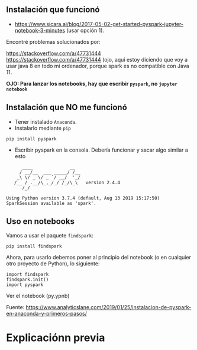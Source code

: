 
## Instalación que funcionó

* https://www.sicara.ai/blog/2017-05-02-get-started-pyspark-jupyter-notebook-3-minutes (usar opción 1).

Encontré problemas solucionados por:

https://stackoverflow.com/a/47731444
https://stackoverflow.com/a/47731444  (ojo, aquí estoy diciendo que voy a usar java 8 en todo mi ordenador, porque spark es no compatible con Java 11. 

**OJO: Para lanzar los  notebooks, hay que escribir `pyspark`, no `jupyter notebook`**

## Instalación que NO me funcionó

* Tener instalado `Anaconda`.
* Instalarlo mediante `pip`

```
pip install pyspark
```

* Escribir pyspark en la consola. Debería funcionar y sacar algo similar a esto 

```
      ____              __
     / __/__  ___ _____/ /__
    _\ \/ _ \/ _ `/ __/  '_/
   /__ / .__/\_,_/_/ /_/\_\   version 2.4.4
      /_/

Using Python version 3.7.4 (default, Aug 13 2019 15:17:50)
SparkSession available as 'spark'.
```
## Uso en notebooks

Vamos a usar el paquete `findspark`:

```
pip install findspark
```

Ahora, para usarlo debemos poner al principio del notebook (o en cualquier otro proyecto de Python), lo siguiente:

```
import findspark
findspark.init()
import pyspark
```

Ver el notebook (py.ypnb)

Fuente: https://www.analyticslane.com/2019/01/25/instalacion-de-pyspark-en-anaconda-y-primeros-pasos/


# Explicaciónn previa
